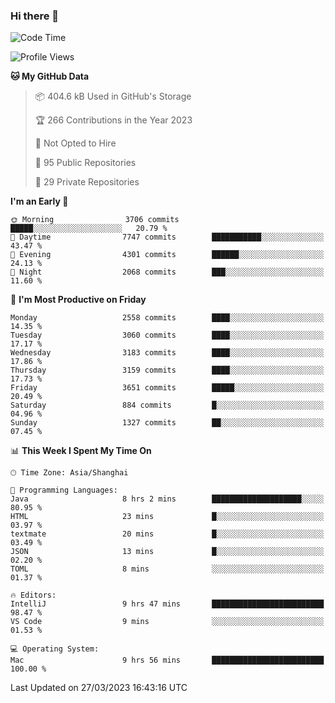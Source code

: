 ### Hi there 👋

<!--
**qbosen/qbosen** is a ✨ _special_ ✨ repository because its `README.md` (this file) appears on your GitHub profile.

Here are some ideas to get you started:

- 🔭 I’m currently working on ...
- 🌱 I’m currently learning ...
- 👯 I’m looking to collaborate on ...
- 🤔 I’m looking for help with ...
- 💬 Ask me about ...
- 📫 How to reach me: ...
- 😄 Pronouns: ...
- ⚡ Fun fact: ...
-->

<!--START_SECTION:waka-->
![Code Time](http://img.shields.io/badge/Code%20Time-1%2C219%20hrs%2023%20mins-blue)

![Profile Views](http://img.shields.io/badge/Profile%20Views-1-blue)

**🐱 My GitHub Data** 

> 📦 404.6 kB Used in GitHub's Storage 
 > 
> 🏆 266 Contributions in the Year 2023
 > 
> 🚫 Not Opted to Hire
 > 
> 📜 95 Public Repositories 
 > 
> 🔑 29 Private Repositories 
 > 
**I'm an Early 🐤** 

```text
🌞 Morning                3706 commits        █████░░░░░░░░░░░░░░░░░░░░   20.79 % 
🌆 Daytime                7747 commits        ███████████░░░░░░░░░░░░░░   43.47 % 
🌃 Evening                4301 commits        ██████░░░░░░░░░░░░░░░░░░░   24.13 % 
🌙 Night                  2068 commits        ███░░░░░░░░░░░░░░░░░░░░░░   11.60 % 
```
📅 **I'm Most Productive on Friday** 

```text
Monday                   2558 commits        ████░░░░░░░░░░░░░░░░░░░░░   14.35 % 
Tuesday                  3060 commits        ████░░░░░░░░░░░░░░░░░░░░░   17.17 % 
Wednesday                3183 commits        ████░░░░░░░░░░░░░░░░░░░░░   17.86 % 
Thursday                 3159 commits        ████░░░░░░░░░░░░░░░░░░░░░   17.73 % 
Friday                   3651 commits        █████░░░░░░░░░░░░░░░░░░░░   20.49 % 
Saturday                 884 commits         █░░░░░░░░░░░░░░░░░░░░░░░░   04.96 % 
Sunday                   1327 commits        ██░░░░░░░░░░░░░░░░░░░░░░░   07.45 % 
```


📊 **This Week I Spent My Time On** 

```text
🕑︎ Time Zone: Asia/Shanghai

💬 Programming Languages: 
Java                     8 hrs 2 mins        ████████████████████░░░░░   80.95 % 
HTML                     23 mins             █░░░░░░░░░░░░░░░░░░░░░░░░   03.97 % 
textmate                 20 mins             █░░░░░░░░░░░░░░░░░░░░░░░░   03.49 % 
JSON                     13 mins             █░░░░░░░░░░░░░░░░░░░░░░░░   02.20 % 
TOML                     8 mins              ░░░░░░░░░░░░░░░░░░░░░░░░░   01.37 % 

🔥 Editors: 
IntelliJ                 9 hrs 47 mins       █████████████████████████   98.47 % 
VS Code                  9 mins              ░░░░░░░░░░░░░░░░░░░░░░░░░   01.53 % 

💻 Operating System: 
Mac                      9 hrs 56 mins       █████████████████████████   100.00 % 
```


 Last Updated on 27/03/2023 16:43:16 UTC
<!--END_SECTION:waka-->
